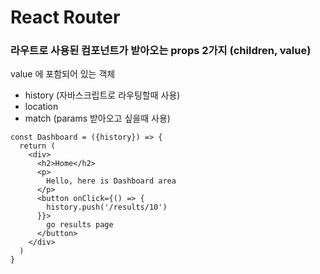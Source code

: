 # React Router

### 라우트로 사용된 컴포넌트가 받아오는 props 2가지 (children, value)


value 에 포함되어 있는 객체
- history (자바스크립트로 라우팅할때 사용)
- location
- match (params 받아오고 싶을때 사용)

```
const Dashboard = ({history}) => {
  return (
    <div>
      <h2>Home</h2>
      <p>
        Hello, here is Dashboard area
      </p>
      <button onClick={() => {
        history.push('/results/10')
      }}>
        go results page
      </button>
    </div>
  )
}
``` 
